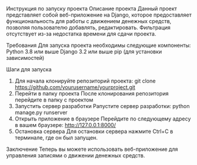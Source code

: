 Инструкция по запуску проекта
Описание проекта
Данный проект представляет собой веб-приложение на Django, которое предоставляет функциональность для работы с движением денежных средств, позволяя пользователю добавлять, редактировать. Фильтрация отсутствует из-за недостатка времени для сдачи проекта.

Требования
Для запуска проекта необходимы следующие компоненты:
Python 3.8 или выше
Django 3.2 или выше
pip (для установки зависимостей)

Шаги для запуска
1. Для начала клонируйте репозиторий проекта:
git clone https://github.com/yourusername/yourproject.git
2. Перейти в папку проекта
После клонирования репозитория перейдите в папку с проектом
3. Запустить сервер разработки
Pапустите сервер разработки:
python manage.py runserver
4. Открыть приложение в браузере
Перейдите по следующему адресу в вашем браузере:
http://127.0.0.1:8000/
5. Остановка сервера
Для остановки сервера нажмите Ctrl+C в терминале, где он был запущен.

Заключение
Теперь вы можете использовать веб-приложение для управления записями о движении денежных средств.
